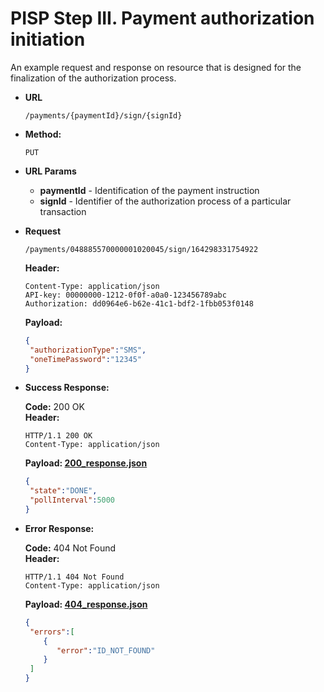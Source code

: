# PISP Step III. Payment authorization initiation  

An example request and response on resource that is designed for the finalization of the authorization process.



* **URL**

  `/payments/{paymentId}/sign/{signId}`

* **Method:**
  
  `PUT`
  
*  **URL Params**

   - **paymentId** - Identification of the payment instruction
   - **signId** - Identifier of the authorization process of a particular transaction

* **Request**

  `/payments/048885570000001020045/sign/164298331754922`

  **Header:**
  ```http
  Content-Type: application/json
  API-key: 00000000-1212-0f0f-a0a0-123456789abc
  Authorization: dd0964e6-b62e-41c1-bdf2-1fbb053f0148
  ```

  **Payload:**
  
  ```json
  {
   "authorizationType":"SMS",
   "oneTimePassword":"12345"
  }
  ```

* **Success Response:**
  
  **Code:** 200 OK <br />
  **Header:**
  ```http
  HTTP/1.1 200 OK
  Content-Type: application/json
  ```

  **Payload: [200_response.json](200_response.json)**
  ```json
  {
   "state":"DONE",
   "pollInterval":5000
  }
  ```
 
* **Error Response:**

  **Code:** 404 Not Found <br />
  **Header:**
  ```http
  HTTP/1.1 404 Not Found
  Content-Type: application/json
  ```
  
  **Payload: [404_response.json](404_response.json)**
  ```json
  {
   "errors":[
      {
         "error":"ID_NOT_FOUND"
      }
   ]
  }
  ```
  